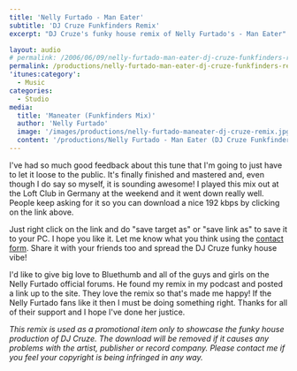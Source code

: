 ```yaml
---
title: 'Nelly Furtado - Man Eater'
subtitle: 'DJ Cruze Funkfinders Remix'
excerpt: "DJ Cruze's funky house remix of Nelly Furtado's - Man Eater"

layout: audio
# permalink: /2006/06/09/nelly-furtado-man-eater-dj-cruze-funkfinders-remix-part-ii/
permalink: /productions/nelly-furtado-man-eater-dj-cruze-funkfinders-remix/
'itunes:category':
  - Music
categories:
  - Studio
media:
  title: 'Maneater (Funkfinders Mix)'
  author: 'Nelly Furtado'
  image: '/images/productions/nelly-furtado-maneater-dj-cruze-remix.jpg'
  content: '/productions/Nelly Furtado - Man Eater (DJ Cruze Funkfinders Remix).mp3'
---
```


I've had so much good feedback about this tune that I'm going to just have to let it loose to the public. It's finally finished and mastered and, even though I do say so myself, it is sounding awesome! I played this mix out at the Loft Club in Germany at the weekend and it went down really well. People keep asking for it so you can download a nice 192 kbps by clicking on the link above.

Just right click on the link and do "save target as" or "save link as" to save it to your PC. I hope you like it. Let me know what you think using the [contact form](/contact). Share it with your friends too and spread the DJ Cruze funky house vibe!

I'd like to give big love to Bluethumb and all of the guys and girls on the Nelly Furtado official forums. He found my remix in my podcast and posted a link up to the site. They love the remix so that's made me happy! If the Nelly Furtado fans like it then I must be doing something right. Thanks for all of their support and I hope I've done her justice.

_This remix is used as a promotional item only to showcase the funky house production of DJ Cruze. The download will be removed if it causes any problems with the artist, publisher or record company. Please contact me if you feel your copyright is being infringed in any way._
